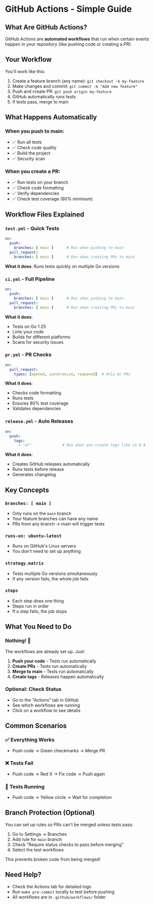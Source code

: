 # GitHub Actions - Simple Guide

## What Are GitHub Actions?

GitHub Actions are **automated workflows** that run when certain events happen in your repository (like pushing code or creating a PR).

## Your Workflow

You'll work like this:
1. Create a feature branch (any name): `git checkout -b my-feature`
2. Make changes and commit: `git commit -m "Add new feature"`
3. Push and create PR: `git push origin my-feature`
4. GitHub automatically runs tests
5. If tests pass, merge to main

## What Happens Automatically

### When you push to main:
- ✅ Run all tests
- ✅ Check code quality
- ✅ Build the project
- ✅ Security scan

### When you create a PR:
- ✅ Run tests on your branch
- ✅ Check code formatting
- ✅ Verify dependencies
- ✅ Check test coverage (80% minimum)

## Workflow Files Explained

### `test.yml` - Quick Tests
```yaml
on:
  push:
    branches: [ main ]      # Run when pushing to main
  pull_request:
    branches: [ main ]      # Run when creating PRs to main
```
**What it does**: Runs tests quickly on multiple Go versions

### `ci.yml` - Full Pipeline
```yaml
on:
  push:
    branches: [ main ]      # Run when pushing to main
  pull_request:
    branches: [ main ]      # Run when creating PRs to main
```
**What it does**: 
- Tests on Go 1.25
- Lints your code
- Builds for different platforms
- Scans for security issues

### `pr.yml` - PR Checks
```yaml
on:
  pull_request:
    types: [opened, synchronize, reopened]  # Only on PRs
```
**What it does**: 
- Checks code formatting
- Runs tests
- Ensures 80% test coverage
- Validates dependencies

### `release.yml` - Auto Releases
```yaml
on:
  push:
    tags:
      - 'v*'              # Run when you create tags like v1.0.0
```
**What it does**: 
- Creates GitHub releases automatically
- Runs tests before release
- Generates changelog

## Key Concepts

### `branches: [ main ]`
- Only runs on the `main` branch
- Your feature branches can have any name
- PRs from any branch → main will trigger tests

### `runs-on: ubuntu-latest`
- Runs on GitHub's Linux servers
- You don't need to set up anything

### `strategy.matrix`
- Tests multiple Go versions simultaneously
- If any version fails, the whole job fails

### `steps`
- Each step does one thing
- Steps run in order
- If a step fails, the job stops

## What You Need to Do

### Nothing! 🎉
The workflows are already set up. Just:

1. **Push your code** - Tests run automatically
2. **Create PRs** - Tests run automatically  
3. **Merge to main** - Tests run automatically
4. **Create tags** - Releases happen automatically

### Optional: Check Status
- Go to the "Actions" tab in GitHub
- See which workflows are running
- Click on a workflow to see details

## Common Scenarios

### ✅ Everything Works
- Push code → Green checkmarks → Merge PR

### ❌ Tests Fail
- Push code → Red X → Fix code → Push again

### 🔄 Tests Running
- Push code → Yellow circle → Wait for completion

## Branch Protection (Optional)

You can set up rules so PRs can't be merged unless tests pass:

1. Go to Settings → Branches
2. Add rule for `main` branch
3. Check "Require status checks to pass before merging"
4. Select the test workflows

This prevents broken code from being merged!

## Need Help?

- Check the Actions tab for detailed logs
- Run `make pre-commit` locally to test before pushing
- All workflows are in `.github/workflows/` folder
